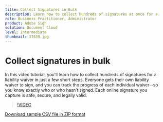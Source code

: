 ```yaml
---
title: Collect Signatures in Bulk
description: Learn how to collect hundreds of signatures at once for a liability waiver in just a few short steps
role: Business Practitioner, Administrator
product: Adobe Sign
solution: Document Cloud
level: Intermediate
thumbnail: 37839.jpg
---
```


# Collect signatures in bulk

In this video tutorial, you'll learn how to collect hundreds of signatures for a liability waiver in just a few short steps. Everyone gets their own liability waiver to sign, and you can track the progress of each individual waiver--so you know exactly who or who hasn’t signed. Each online signature you capture is safe, secure, and legally valid.

>[!VIDEO](https://video.tv.adobe.com/v/37839?hidetitle=true)

[Download sample CSV file in ZIP format](../assets/megasign_merge_sample.zip)